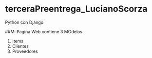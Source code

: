 # terceraPreentrega_LucianoScorza
Python con Django

##Mi Pagina Web contiene 3 MOdelos

1. Items
2. Clientes
3. Proveedores

